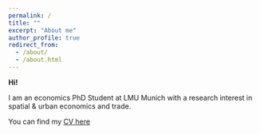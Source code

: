 ```yaml
---
permalink: /
title: ""
excerpt: "About me"
author_profile: true
redirect_from: 
  - /about/
  - /about.html
---
```


**Hi!**


I am an economics PhD Student at LMU Munich with a research interest in spatial & urban economics and trade.

You can find my [CV here](https://jonascasper.github.io/files/CV_JC.pdf)
